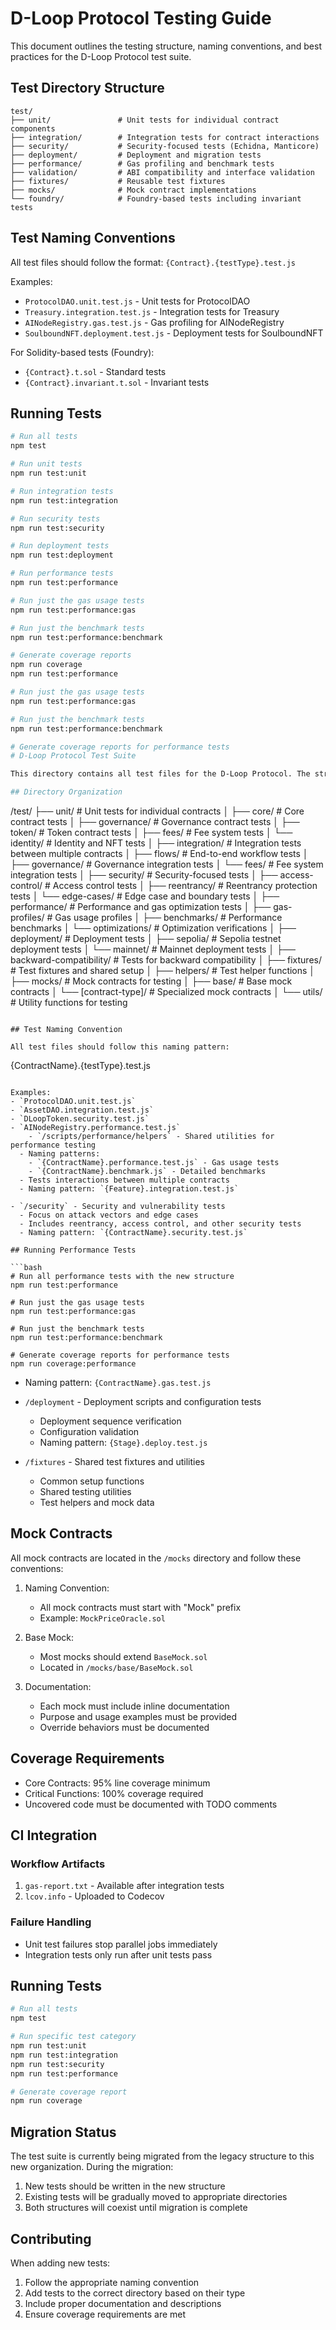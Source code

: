 # D-Loop Protocol Testing Guide

This document outlines the testing structure, naming conventions, and best practices for the D-Loop Protocol test suite.

## Test Directory Structure

```
test/
├── unit/               # Unit tests for individual contract components
├── integration/        # Integration tests for contract interactions
├── security/           # Security-focused tests (Echidna, Manticore)
├── deployment/         # Deployment and migration tests
├── performance/        # Gas profiling and benchmark tests
├── validation/         # ABI compatibility and interface validation
├── fixtures/           # Reusable test fixtures
├── mocks/              # Mock contract implementations
└── foundry/            # Foundry-based tests including invariant tests
```

## Test Naming Conventions

All test files should follow the format: `{Contract}.{testType}.test.js`

Examples:
- `ProtocolDAO.unit.test.js` - Unit tests for ProtocolDAO
- `Treasury.integration.test.js` - Integration tests for Treasury
- `AINodeRegistry.gas.test.js` - Gas profiling for AINodeRegistry
- `SoulboundNFT.deployment.test.js` - Deployment tests for SoulboundNFT

For Solidity-based tests (Foundry):
- `{Contract}.t.sol` - Standard tests
- `{Contract}.invariant.t.sol` - Invariant tests

## Running Tests

```bash
# Run all tests
npm test

# Run unit tests
npm run test:unit

# Run integration tests
npm run test:integration

# Run security tests
npm run test:security

# Run deployment tests
npm run test:deployment

# Run performance tests
npm run test:performance

# Run just the gas usage tests
npm run test:performance:gas

# Run just the benchmark tests
npm run test:performance:benchmark

# Generate coverage reports
npm run coverage
npm run test:performance

# Run just the gas usage tests
npm run test:performance:gas

# Run just the benchmark tests
npm run test:performance:benchmark

# Generate coverage reports for performance tests
# D-Loop Protocol Test Suite

This directory contains all test files for the D-Loop Protocol. The structure is organized according to test types and contract categories.

## Directory Organization

```
/test/
├── unit/                   # Unit tests for individual contracts
│   ├── core/               # Core contract tests
│   ├── governance/         # Governance contract tests
│   ├── token/              # Token contract tests
│   ├── fees/               # Fee system tests
│   └── identity/           # Identity and NFT tests
│
├── integration/            # Integration tests between multiple contracts
│   ├── flows/              # End-to-end workflow tests
│   ├── governance/         # Governance integration tests
│   └── fees/               # Fee system integration tests
│
├── security/               # Security-focused tests
│   ├── access-control/     # Access control tests
│   ├── reentrancy/         # Reentrancy protection tests
│   └── edge-cases/         # Edge case and boundary tests
│
├── performance/            # Performance and gas optimization tests
│   ├── gas-profiles/       # Gas usage profiles
│   ├── benchmarks/         # Performance benchmarks
│   └── optimizations/      # Optimization verifications
│
├── deployment/             # Deployment tests
│   ├── sepolia/            # Sepolia testnet deployment tests
│   └── mainnet/            # Mainnet deployment tests
│
├── backward-compatibility/ # Tests for backward compatibility
│
├── fixtures/               # Test fixtures and shared setup
│
├── helpers/                # Test helper functions
│
├── mocks/                  # Mock contracts for testing
│   ├── base/               # Base mock contracts
│   └── [contract-type]/    # Specialized mock contracts
│
└── utils/                  # Utility functions for testing
```

## Test Naming Convention

All test files should follow this naming pattern:

```
{ContractName}.{testType}.test.js
```

Examples:
- `ProtocolDAO.unit.test.js`
- `AssetDAO.integration.test.js`
- `DLoopToken.security.test.js`
- `AINodeRegistry.performance.test.js`
    - `/scripts/performance/helpers` - Shared utilities for performance testing
  - Naming patterns:
    - `{ContractName}.performance.test.js` - Gas usage tests
    - `{ContractName}.benchmark.js` - Detailed benchmarks
  - Tests interactions between multiple contracts
  - Naming pattern: `{Feature}.integration.test.js`

- `/security` - Security and vulnerability tests
  - Focus on attack vectors and edge cases
  - Includes reentrancy, access control, and other security tests
  - Naming pattern: `{ContractName}.security.test.js`

## Running Performance Tests

```bash
# Run all performance tests with the new structure
npm run test:performance

# Run just the gas usage tests
npm run test:performance:gas

# Run just the benchmark tests
npm run test:performance:benchmark

# Generate coverage reports for performance tests
npm run coverage:performance
```
  - Naming pattern: `{ContractName}.gas.test.js`

- `/deployment` - Deployment scripts and configuration tests
  - Deployment sequence verification
  - Configuration validation
  - Naming pattern: `{Stage}.deploy.test.js`

- `/fixtures` - Shared test fixtures and utilities
  - Common setup functions
  - Shared testing utilities
  - Test helpers and mock data

## Mock Contracts

All mock contracts are located in the `/mocks` directory and follow these conventions:

1. Naming Convention:
   - All mock contracts must start with "Mock" prefix
   - Example: `MockPriceOracle.sol`

2. Base Mock:
   - Most mocks should extend `BaseMock.sol`
   - Located in `/mocks/base/BaseMock.sol`

3. Documentation:
   - Each mock must include inline documentation
   - Purpose and usage examples must be provided
   - Override behaviors must be documented

## Coverage Requirements

- Core Contracts: 95% line coverage minimum
- Critical Functions: 100% coverage required
- Uncovered code must be documented with TODO comments

## CI Integration

### Workflow Artifacts
1. `gas-report.txt` - Available after integration tests
2. `lcov.info` - Uploaded to Codecov

### Failure Handling
- Unit test failures stop parallel jobs immediately
- Integration tests only run after unit tests pass

## Running Tests

```bash
# Run all tests
npm test

# Run specific test category
npm run test:unit
npm run test:integration
npm run test:security
npm run test:performance

# Generate coverage report
npm run coverage
```

## Migration Status

The test suite is currently being migrated from the legacy structure to this new organization. During the migration:

1. New tests should be written in the new structure
2. Existing tests will be gradually moved to appropriate directories
3. Both structures will coexist until migration is complete

## Contributing

When adding new tests:

1. Follow the appropriate naming convention
2. Add tests to the correct directory based on their type
3. Include proper documentation and descriptions
4. Ensure coverage requirements are met
